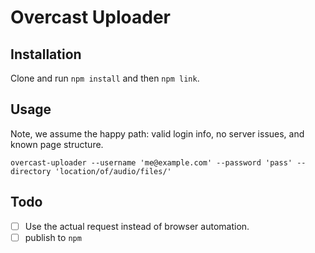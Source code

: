 # Overcast Uploader

## Installation

Clone and run `npm install` and then `npm link`.

## Usage

Note, we assume the happy path: valid login info, no server issues, and known page structure.

```shell
overcast-uploader --username 'me@example.com' --password 'pass' --directory 'location/of/audio/files/'
```

## Todo

-   [ ] Use the actual request instead of browser automation.
-   [ ] publish to `npm`
